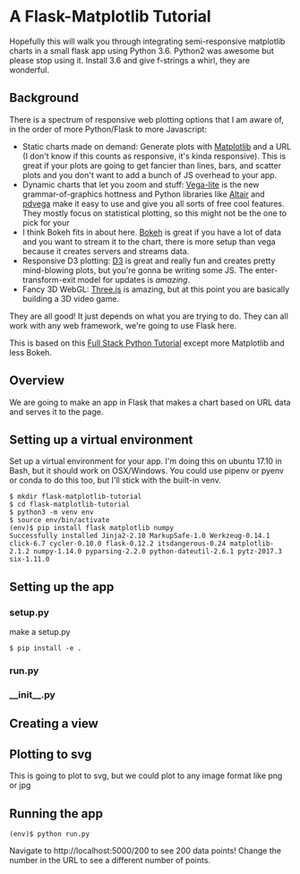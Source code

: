# A Flask-Matplotlib Tutorial

Hopefully this will walk you through integrating semi-responsive matplotlib charts in a small flask app using Python 3.6. Python2 was awesome but please stop using it. Install 3.6 and give f-strings a whirl, they are wonderful. 

## Background
There is a spectrum of responsive web plotting options that I am aware of, in the order of more Python/Flask to more Javascript:
 * Static charts made on demand: Generate plots with [Matplotlib](https://matplotlib.org/) and a URL (I don't know if this counts as responsive, it's kinda responsive). This is great if your plots are going to get fancier than lines, bars, and scatter plots and you don't want to add a bunch of JS overhead to your app.
 * Dynamic charts that let you zoom and stuff: [Vega-lite](https://vega.github.io/vega-lite/) is the new grammar-of-graphics hottness and Python libraries like [Altair](https://altair-viz.github.io/) and [pdvega](https://jakevdp.github.io/pdvega/) make it easy to use and give you all sorts of free cool features. They mostly focus on statistical plotting, so this might not be the one to pick for your 
 * I think Bokeh fits in about here. [Bokeh](https://bokeh.pydata.org) is great if you have a lot of data and you want to stream it to the chart, there is more setup than vega because it creates servers and streams data. 
 * Responsive D3 plotting: [D3](https://d3js.org/) is great and really fun and creates pretty mind-blowing plots, but you're gonna be writing some JS. The enter-transform-exit model for updates is *amazing*.
 * Fancy 3D WebGL: [Three.js](https://threejs.org/) is amazing, but at this point you are basically building a 3D video game. 
 
 They are all good! It just depends on what you are trying to do. They can all work with any web framework, we're going to use Flask here.

 This is based on this [Full Stack Python Tutorial](https://www.fullstackpython.com/blog/responsive-bar-charts-bokeh-flask-python-3.html) except more Matplotlib and less Bokeh.

## Overview
We are going to make an app in Flask that makes a chart based on URL data and serves it to the page.

## Setting up a virtual environment
Set up a virtual environment for your app. I'm doing this on ubuntu 17.10 in Bash, but it should work on OSX/Windows. You could use pipenv or pyenv or conda to do this too, but I'll stick with the built-in venv. 
```
$ mkdir flask-matplotlib-tutorial
$ cd flask-matplotlib-tutorial
$ python3 -m venv env
$ source env/bin/activate
(env)$ pip install flask matplotlib numpy
Successfully installed Jinja2-2.10 MarkupSafe-1.0 Werkzeug-0.14.1 click-6.7 cycler-0.10.0 flask-0.12.2 itsdangerous-0.24 matplotlib-2.1.2 numpy-1.14.0 pyparsing-2.2.0 python-dateutil-2.6.1 pytz-2017.3 six-1.11.0
```

## Setting up the app

### setup.py
make a setup.py
```
$ pip install -e .
```
### run.py
### \_\_init\_\_.py


## Creating a view
## Plotting to svg
This is going to plot to svg, but we could plot to any image format like png or jpg

## Running the app
```
(env)$ python run.py 
```
Navigate to http://localhost:5000/200 to see 200 data points! Change the number in the URL to see a different number of points.
